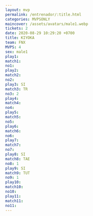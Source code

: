 ```yaml
---
layout: mvp
permalink: /entrenador/:title.html
categories: MVPSONLY
maincover: /assets/avatars/male1.webp
tickets: 2
date: 2020-08-29 10:29:20 +0700
title: KIYOKA
team: FNX
MVPS: 4
sex: male1
play1: 
match1: 
no1: 
play2: 
match2: 
no2: 
play3: SI
match3: TR
no3: 2
play4: 
match4: 
no4: 
play5: 
match5: 
no5: 
play6: 
match6: 
no6: 
play7: 
match7: 
no7: 
play8: SI
match8: TAE
no8: 1
play9: SI
match9: TUT
no9: 1
play10: 
match10: 
no10: 
play11: 
match11: 
no11:
---
```


